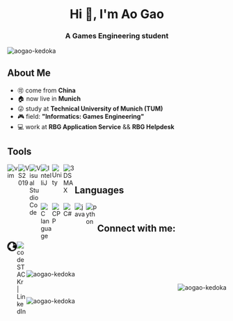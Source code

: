 <h1 align="center">Hi 👋, I'm Ao Gao</h1>
<h3 align="center">A Games Engineering student</h3>


<p align="left"> <img src="https://komarev.com/ghpvc/?username=aogao-kedoka&label=Profile%20views&color=0e75b6&style=flat" alt="aogao-kedoka" /> </p>

## About Me
- 🉑 come from **China**
- 🏠 now live in **Munich**
- 😜 study at **Technical University of Munich (TUM)**
- 🎮 field: **"Informatics: Games Engineering"**
- 💻 work at **RBG Application Service** && **RBG Helpdesk**




## Tools
<img align = "left" alt = "vim" width = "25px" src = "https://user-images.githubusercontent.com/8083855/30329899-bffb884c-97e4-11e7-8b93-f8e4bed7338a.png">
<img align = "left" alt = "VS2019" width = "26px" src = "https://img.icons8.com/color/452/visual-studio-2019.png">
<img align = "left" alt = "Visual Studio Code" width = "26px" src = "https://cdn.icon-icons.com/icons2/2107/PNG/512/file_type_vscode_icon_130084.png">
<img align = "left" alt = "IntelliJ" width = "26px" src = "https://upload.wikimedia.org/wikipedia/commons/thumb/9/9c/IntelliJ_IDEA_Icon.svg/2048px-IntelliJ_IDEA_Icon.svg.png">
<img align = "left" alt = "Unity" width = "26px" src = "https://icon-library.com/images/unity-icon/unity-icon-1.jpg">
<img align = "left" alt = "3DSMAX" width = "26px" src = "https://img.icons8.com/color/480/autodesk-3ds-max.png">  

<br />

## Languages
 <img align = "left" alt = "C language" width = "26px" src = "https://www.pngkit.com/png/full/101-1010012_c-programming-icon-c-programming-language-logo.png">
 <img align = "left" alt = "CPP" width = "26px" src = "https://user-images.githubusercontent.com/42747200/46140125-da084900-c26d-11e8-8ea7-c45ae6306309.png">
 <img align = "left" alt = "C#" width = "26px" src = "https://static-00.iconduck.com/assets.00/c-sharp-c-icon-456x512-9sej0lrz.png">
 <img align = "left" alt = "java" width = "26px" src = "https://cdn-icons-png.flaticon.com/512/226/226777.png">
 <img align = "left" alt = "python" width = "26px" src = "https://cdn3.iconfinder.com/data/icons/logos-and-brands-adobe/512/267_Python-512.png">  
 
 <br />

## Connect with me:
[<img align="left" alt="codeSTACKr.com" width="22px" src="https://raw.githubusercontent.com/iconic/open-iconic/master/svg/globe.svg" />][website]
[<img align="left" alt="codeSTACKr | LinkedIn" width="22px" src="https://cdn.jsdelivr.net/npm/simple-icons@v3/icons/linkedin.svg" />][linkedin]

[website]: http://home.in.tum.de/~gaoa/
[linkedin]: https://www.linkedin.com/in/ao-gao-0a4b82209/  

<br />
<br />
<br />

<p><img align="center" src="https://github-readme-stats.vercel.app/api/top-langs?username=aogao-kedoka&show_icons=true&locale=en&layout=compact" alt="aogao-kedoka" /></p>
<p>&nbsp;<img align="right" src="https://github-readme-stats.vercel.app/api?username=aogao-kedoka&show_icons=true&locale=en" alt="aogao-kedoka" /></p>
<p><img align="left" src="https://github-readme-stats.vercel.app/api/top-langs?username=aogao-kedoka&show_icons=true&locale=en&layout=compact" alt="aogao-kedoka" /></p>


